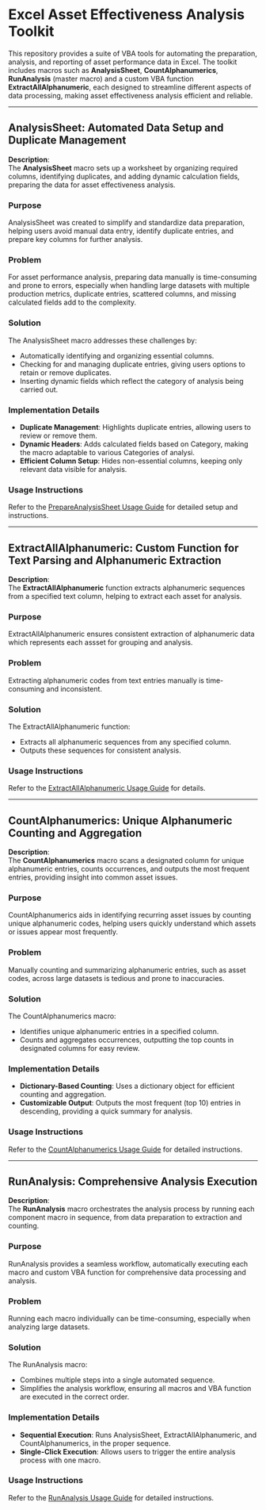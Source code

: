 # Excel Asset Effectiveness Analysis Toolkit

This repository provides a suite of VBA tools for automating the preparation, analysis, and reporting of asset performance data in Excel. The toolkit includes macros such as **AnalysisSheet**, **CountAlphanumerics**, **RunAnalysis** (master macro) and a custom VBA function **ExtractAllAlphanumeric**, each designed to streamline different aspects of data processing, making asset effectiveness analysis efficient and reliable.

---

## AnalysisSheet: Automated Data Setup and Duplicate Management

**Description**:  
The **AnalysisSheet** macro sets up a worksheet by organizing required columns, identifying duplicates, and adding dynamic calculation fields, preparing the data for asset effectiveness analysis.

### Purpose

AnalysisSheet was created to simplify and standardize data preparation, helping users avoid manual data entry, identify duplicate entries, and prepare key columns for further analysis.

### Problem

For asset performance analysis, preparing data manually is time-consuming and prone to errors, especially when handling large datasets with multiple production metrics, duplicate entries, scattered columns, and missing calculated fields add to the complexity.

### Solution

The AnalysisSheet macro addresses these challenges by:
- Automatically identifying and organizing essential columns.
- Checking for and managing duplicate entries, giving users options to retain or remove duplicates.
- Inserting dynamic fields which reflect the category of analysis being carried out.

### Implementation Details

- **Duplicate Management**: Highlights duplicate entries, allowing users to review or remove them.
- **Dynamic Headers**: Adds calculated fields based on Category, making the macro adaptable to various Categories of analysi.
- **Efficient Column Setup**: Hides non-essential columns, keeping only relevant data visible for analysis.

### Usage Instructions

Refer to the [PrepareAnalysisSheet Usage Guide](docs/PrepareAnalysisSheet_usage_guide.md) for detailed setup and instructions.

---

## ExtractAllAlphanumeric: Custom Function for Text Parsing and Alphanumeric Extraction

**Description**:  
The **ExtractAllAlphanumeric** function extracts alphanumeric sequences from a specified text column, helping to extract each asset for analysis.

### Purpose

ExtractAllAlphanumeric ensures consistent extraction of alphanumeric data which represents each assset for grouping and analysis.

### Problem

Extracting alphanumeric codes from text entries manually is time-consuming and inconsistent.

### Solution

The ExtractAllAlphanumeric function:
- Extracts all alphanumeric sequences from any specified column.
- Outputs these sequences for consistent analysis.

### Usage Instructions

Refer to the [ExtractAllAlphanumeric Usage Guide](docs/ExtractAllAlphanumeric_usage_guide.md) for details.

---
## CountAlphanumerics: Unique Alphanumeric Counting and Aggregation

**Description**:  
The **CountAlphanumerics** macro scans a designated column for unique alphanumeric entries, counts occurrences, and outputs the most frequent entries, providing insight into common asset issues.

### Purpose

CountAlphanumerics aids in identifying recurring asset issues by counting unique alphanumeric codes, helping users quickly understand which assets or issues appear most frequently.

### Problem

Manually counting and summarizing alphanumeric entries, such as asset codes, across large datasets is tedious and prone to inaccuracies.

### Solution

The CountAlphanumerics macro:
- Identifies unique alphanumeric entries in a specified column.
- Counts and aggregates occurrences, outputting the top counts in designated columns for easy review.

### Implementation Details

- **Dictionary-Based Counting**: Uses a dictionary object for efficient counting and aggregation.
- **Customizable Output**: Outputs the most frequent (top 10) entries in descending, providing a quick summary for analysis.

### Usage Instructions

Refer to the [CountAlphanumerics Usage Guide](docs/CountAlphanumerics_usage_guide.md) for detailed instructions.

---

## RunAnalysis: Comprehensive Analysis Execution

**Description**:  
The **RunAnalysis** macro orchestrates the analysis process by running each component macro in sequence, from data preparation to extraction and counting.

### Purpose

RunAnalysis provides a seamless workflow, automatically executing each macro and custom VBA function for comprehensive data processing and analysis.

### Problem

Running each macro individually can be time-consuming, especially when analyzing large datasets.

### Solution

The RunAnalysis macro:
- Combines multiple steps into a single automated sequence.
- Simplifies the analysis workflow, ensuring all macros and VBA function are executed in the correct order.

### Implementation Details

- **Sequential Execution**: Runs AnalysisSheet, ExtractAllAlphanumeric, and CountAlphanumerics, in the proper sequence.
- **Single-Click Execution**: Allows users to trigger the entire analysis process with one macro.

### Usage Instructions

Refer to the [RunAnalysis Usage Guide](docs/RunAnalysis_usage_guide.md) for detailed instructions.
